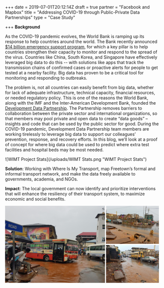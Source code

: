 +++
date = 2019-07-01T20:12:14Z
draft = true
partner = "Facebook and Mapbox"
title = "Addressing COVID-19 through Public-Private Data Partnerships"
type = "Case Study"

+++
**Background** 
 
As the COVID-19 pandemic evolves, the World Bank is ramping up its response to help countries around the world. The Bank recently announced [$14 billion emergency support program](https://www.worldbank.org/en/news/press-release/2020/03/17/world-bank-group-increases-covid-19-response-to-14-billion-to-help-sustain-economies-protect-jobs), for which a key pillar is to help countries strengthen their capacity to monitor and respond to the spread of the virus. Countries like China, South Korea, and Singapore have effectively leveraged big data to do this -- with solutions like apps that track the transmission chains of confirmed cases or proactive alerts for people to get tested at a nearby facility. Big data has proven to be a critical tool for monitoring and responding to outbreaks.

The problem is, not all countries can easily benefit from big data, whether for lack of adequate infrastructure, technical capacity, financial resources, or needed regulatory policy. This is one of the reasons the World Bank, along with the IMF and the Inter-American Development Bank, founded the [Development Data Partnership](https://datapartnership.org). The Partnership removes barriers to collaboration between the private sector and international organizations, so that members may pool private and open data to create “data goods” – insights and code that can be used by the public sector for good. During the COVID-19 pandemic, Development Data Partnership team members are working tirelessly to leverage big data to support our colleagues’ prevention, response, and recovery efforts. In this blog, we’ll look at a proof of concept for where big data could be used to predict where extra test facilities and hospital beds may be most needed. 

![WIMT Project Stats](/uploads/WIMT Stats.png "WIMT Project Stats")

**Solution**: Working with Where Is My Transport, map Freetown’s formal and informal transport network, and make the data freely available to governments, academia, and NGOs.

**Impact**: The local government can now identify and prioritize interventions that will enhance the resiliency of their transport system, to maximize economic and social benefits.

![Freetown Flooding](/uploads/WIMT_Flood.png "Freetown Flooding")
